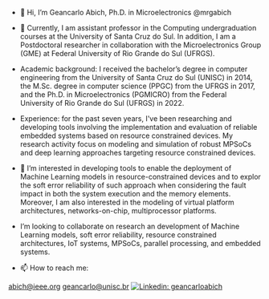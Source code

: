 - 👋 Hi, I’m Geancarlo Abich, Ph.D. in Microelectronics @mrgabich
- 🌱 Currently, I am assistant professor in the Computing undergraduation courses at the University of Santa Cruz do Sul. In addition, I am a Postdoctoral researcher in collaboration with the Microelectronics Group (GME) at Federal University of Rio Grande do Sul (UFRGS). 
- Academic background: I received the bachelor’s degree in computer engineering from the University of Santa Cruz do Sul (UNISC) in 2014, the M.Sc. degree in computer science (PPGC) from the UFRGS in 2017, and the Ph.D. in Microelectronics (PGMICRO) from the Federal University of Rio Grande do Sul (UFRGS) in 2022.
- Experience: for the past seven years, I've been researching and developing tools involving the implementation and evaluation of reliable embedded systems based on resource constrained devices. My research activity focus on modeling and simulation of robust MPSoCs and deep learning approaches targeting resource constrained devices.
- 👀 I’m interested in developing tools to enable the deployment of Machine Learning models in resource-constrained devices and to explor the soft error reliability of such approach when considering the fault impact in both the system execution and the memory elements. Moreover, I am also interested in the modeling of virtual platform architectures, networks-on-chip, multiprocessor platforms. 

- I’m looking to collaborate on research an development of Machine Learning models, soft error reliability, resource constrained architectures, IoT systems, MPSoCs, parallel processing, and embedded systems.

- 📫 How to reach me:

abich@ieee.org geancarlo@unisc.br 
[![Linkedin: geancarloabich](https://img.shields.io/badge/LinkedIn-0077B5?style=for-the-badge&logo=linkedin&logoColor=white&link=https://www.linkedin.com/in/geancarloabich/)](https://www.linkedin.com/in/geancarloabich/)




<!---
mrgabich/mrgabich is a ✨ special ✨ repository because its `README.md` (this file) appears on your GitHub profile.
You can click the Preview link to take a look at your changes.
--->
